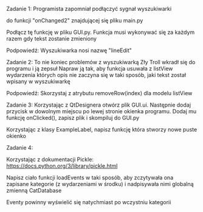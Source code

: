Zadanie 1:
Programista zapomniał podłączyć sygnał wyszukiwarki 

do funkcji "onChanged2" znajdującej się pliku main.py

Podłącz tę funkcję w pliku GUI.py. Funkcja musi wykonywać się za każdym razem gdy tekst zostanie zmieniony

Podpowiedź: Wyszukiwarka nosi nazwę "lineEdit"


Zadanie 2:
To nie koniec problemów z wyszukiwarką
Zły Troll wkradł się do programu i ją zepsuł 
Napraw ją tak, aby funkcja usuwała z listView wydarzenia których opis nie zaczyna się w taki sposób, jaki tekst został wpisany w wyszukiwarkę

Podpowiedź: Skorzystaj z atrybutu removeRow(index) dla modelu listView


Zadanie 3:
Korzystając z QtDesignera otwórz plik GUI.ui. Następnie dodaj przycisk w dowolnym miejscu po lewej stronie okienka programu. Dodaj mu funkcję onClicked(), zapisz plik i skompiluj do GUI.py

Korzystając z klasy ExampleLabel, napisz funkcję która stworzy nowe puste okienko


Zadanie 4:

Korzystając z dokumentacji Pickle:
https://docs.python.org/3/library/pickle.html

Napisz ciało funkcji loadEvents w taki sposób, aby zczytywała ona \
zapisane kategorie (z wydarzeniami w środku) i nadpisywała nimi globalną zmienną CatDatabase

Eventy powinny wyświelić się natychmiast po wczystniu kategorii